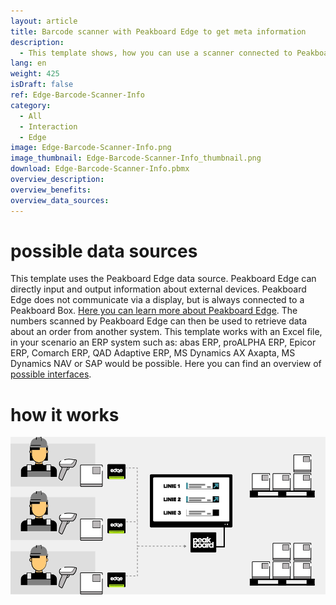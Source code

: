 ```yaml
---
layout: article
title: Barcode scanner with Peakboard Edge to get meta information
description: 
  - This template shows, how you can use a scanner connected to Peakboard Edge to obtain information from other sources. Each employee has a Peakboard Edge and a scanner. When a product is scanned, the metadata is pulled from another data source. The example uses an Excel file, but it could also be information from SQL, SAP, etc.
lang: en
weight: 425
isDraft: false
ref: Edge-Barcode-Scanner-Info
category:
  - All
  - Interaction
  - Edge
image: Edge-Barcode-Scanner-Info.png
image_thumbnail: Edge-Barcode-Scanner-Info_thumbnail.png
download: Edge-Barcode-Scanner-Info.pbmx
overview_description:
overview_benefits:
overview_data_sources:
---
```

# possible data sources

This template uses the Peakboard Edge data source. Peakboard Edge can directly input and output information about external devices. Peakboard Edge does not communicate via a display, but is always connected to a Peakboard Box. [Here you can learn more about Peakboard Edge](https://help.peakboard.com/scripting/en-variables.html). The numbers scanned by Peakboard Edge can then be used to retrieve data about an order from another system. This template works with an Excel file, in your scenario an ERP system such as: abas ERP, proALPHA ERP, Epicor ERP, Comarch ERP, QAD Adaptive ERP, MS Dynamics AX Axapta, MS Dynamics NAV or SAP would be possible. Here you can find an overview of [possible interfaces](https://peakboard.com/en/interfaces/).


# how it works

![image_live](edge-use-case-scanner-logistics.gif)
